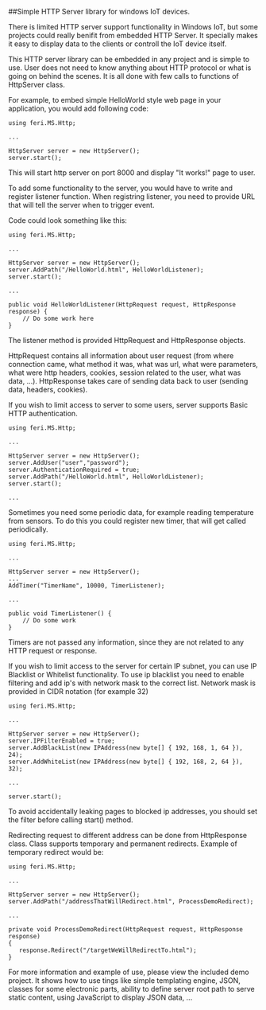 ##Simple HTTP Server library for windows IoT devices.

There is limited HTTP server support functionality in Windows IoT, but some projects could really benifit from embedded HTTP Server. It specially makes it easy to display data to the clients or controll the IoT device itself.

This HTTP server library can be embedded in any project and is simple to use. User does not need to know anything about HTTP protocol or what is going on behind the scenes. It is all done with few calls to functions of HttpServer class.

For example, to embed simple HelloWorld style web page in your application, you would add following code:

```
using feri.MS.Http;

...

HttpServer server = new HttpServer();
server.start();
```

This will start http server on port 8000 and display "It works!" page to user.

To add some functionality to the server, you would have to write and register listener function. When registring listener, you need to provide URL that will tell the server when to trigger event.

Code could look something like this:

```
using feri.MS.Http;

...

HttpServer server = new HttpServer();
server.AddPath("/HelloWorld.html", HelloWorldListener);
server.start();

...

public void HelloWorldListener(HttpRequest request, HttpResponse response) {
    // Do some work here
}
```

The listener method is provided HttpRequest and HttpResponse objects.

HttpRequest contains all information about user request (from where connection came, what method it was, what was url, what were parameters, what were http headers, cookies, session related to the user, what was data, ...). HttpResponse takes care of sending data back to user (sending data, headers, cookies).



If you wish to limit access to server to some users, server supports Basic HTTP authentication.

```
using feri.MS.Http;

...

HttpServer server = new HttpServer();
server.AddUser("user","password");
server.AuthenticationRequired = true;
server.AddPath("/HelloWorld.html", HelloWorldListener);
server.start();

...

```

Sometimes you need some periodic data, for example reading temperature from sensors. To do this you could register new timer, that will get called periodically.

```
using feri.MS.Http;

...

HttpServer server = new HttpServer();
...
AddTimer("TimerName", 10000, TimerListener);

...

public void TimerListener() {
    // Do some work
}
```

Timers are not passed any information, since they are not related to any HTTP request or response.

If you wish to limit access to the server for certain IP subnet, you can use IP Blacklist or Whitelist functionality.
To use ip blacklist you need to enable filtering and add ip's with network mask to the correct list.
Network mask is provided in CIDR notation (for example 32) 

```
using feri.MS.Http;

...

HttpServer server = new HttpServer();
server.IPFilterEnabled = true;
server.AddBlackList(new IPAddress(new byte[] { 192, 168, 1, 64 }), 24);
server.AddWhiteList(new IPAddress(new byte[] { 192, 168, 2, 64 }), 32);

...

server.start();
```
To avoid accidentally leaking pages to blocked ip addresses, you should set the filter before calling start() method.

Redirecting request to different address can be done from HttpResponse class. Class supports temporary and permanent redirects.
Example of temporary redirect would be:

```
using feri.MS.Http;

...

HttpServer server = new HttpServer();
server.AddPath("/addressThatWillRedirect.html", ProcessDemoRedirect);

...

private void ProcessDemoRedirect(HttpRequest request, HttpResponse response)
{
   response.Redirect("/targetWeWillRedirectTo.html");
}
```

For more information and example of use, please view the included demo project. It shows how to use tings like simple templating engine, JSON, classes for some electronic parts, ability to define server root path to serve static content, using JavaScript to display JSON data, ...
